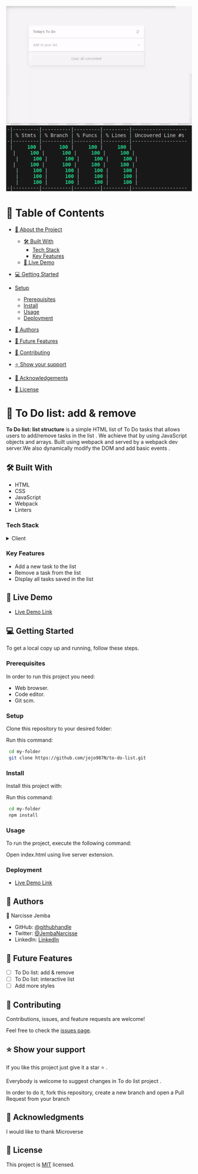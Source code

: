 <img src="src/img/todolist1.gif" alt="Todo list" style=""/>
<img src="src/img/coverage.png" alt="Coverage" style=""/>

# 📗 Table of Contents

- [📖 About the Project](#about-project)
  - [🛠 Built With](#built-with)
    - [Tech Stack](#tech-stack)
    - [Key Features](#key-features)
  - [🚀 Live Demo](#live-demo)
- [💻 Getting Started](#getting-started)
- [Setup](#setup)
  - [Prerequisites](#prerequisites)
  - [Install](#install)
  - [Usage](#usage)
  - [Deployment](#deployment)
- [👥 Authors](#authors)

- [🔭 Future Features](#future-features)

- [🤝 Contributing](#contributing)

- [⭐️ Show your support](#support)
 
- [🙏 Acknowledgements](#acknowledgements)

- [📝 License](#license)


# 📖  To Do list: add & remove
 <a name="about-project"></a>

**To Do list: list structure** is a simple HTML list of To Do tasks that allows users to add/remove tasks in the list . We achieve that by using JavaScript objects and arrays. Built using webpack and served by a webpack dev server.We also dynamically modify the DOM and add basic events . 

## 🛠 Built With <a name="built-with"></a>

- HTML
- CSS
- JavaScript
- Webpack
- Linters

### Tech Stack <a name="tech-stack"></a>

<details>
    <summary>Client</summary>
        <ul>
            <li><a  href="https://developer.mozilla.org/en-US/docs/Web/HTML">HTML</a></li>
        </ul>
        <ul>
            <li><a  href="https://developer.mozilla.org/en-US/docs/Web/CSS">CSS</a></li>
        </ul>
        <ul>
            <li><a  href="https://developer.mozilla.org/en-US/docs/Web/JavaScript">Javascript</a></li>
        </ul>
</details>

### Key Features <a name="key-features"></a>

-  Add a new task to the list
-  Remove a task from the list
-  Display all tasks saved in the list

## 🚀 Live Demo <a name="live-demo"></a>

- [Live Demo Link](https://jojo987n.github.io/to-do-list/dist/)

## 💻 Getting Started <a name="getting-started"></a>

To get a local copy up and running, follow these steps.

### Prerequisites

In order to run this project you need:

- Web browser.
- Code editor.
- Git scm.

### Setup

Clone this repository to your desired folder:

Run this command: 

```sh
 cd my-folder
 git clone https://github.com/jojo987N/to-do-list.git
```
### Install

Install this project with:

Run this command:

```sh
 cd my-folder
 npm install
```
### Usage

To run the project, execute the following command:

Open index.html using live server extension.

### Deployment

- [Live Demo Link](https://jojo987n.github.io/to-do-list/dist/)

## 👥 Authors <a name="getting-started"></a>

👤 Narcisse Jemba

  - GitHub: [@githubhandle](https://github.com/jojo987N)
  - Twitter: [@JembaNarcisse](https://twitter.com/JembaNarcisse)
  - LinkedIn: [LinkedIn](https://www.linkedin.com/in/narcisse-jemba-aa9488252/)


## 🔭 Future Features <a name="future-features"></a>

- [ ] To Do list: add & remove
- [ ] To Do list: interactive list
- [ ] Add more styles

## 🤝 Contributing <a name="contributing"></a>

Contributions, issues, and feature requests are welcome!

Feel free to check the [issues page](../../issues/).

## ⭐️ Show your support <a name="support"></a>

If you like this project just give it a star ⭐️ .

Everybody is welcome to suggest changes in To do list project .

In order to do it, fork this repository, create a new branch and open a Pull Request from your branch

## 🙏 Acknowledgments <a name="acknowledgements"></a>

I would like to thank Microverse

## 📝 License <a name="license"></a>

This project is [MIT](./LICENSE.md) licensed.
